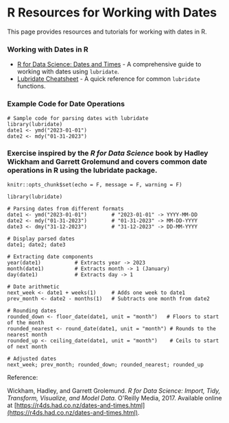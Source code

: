 # R Resources for Working with Dates

This page provides resources and tutorials for working with dates in R.

### Working with Dates in R
- [R for Data Science: Dates and Times](https://r4ds.had.co.nz/dates-and-times.html) - A comprehensive guide to working with dates using `lubridate`.
- [Lubridate Cheatsheet](https://evoldyn.gitlab.io/evomics-2018/ref-sheets/R_lubridate.pdf) - A quick reference for common `lubridate` functions.

### Example Code for Date Operations
```{r}
# Sample code for parsing dates with lubridate
library(lubridate)
date1 <- ymd("2023-01-01")
date2 <- mdy("01-31-2023")
```

### Exercise inspired by the *R for Data Science* book by Hadley Wickham and Garrett Grolemund and covers common date operations in R using the lubridate package. 

```{r setup, include=FALSE}
knitr::opts_chunk$set(echo = F, message = F, warning = F)
```

```{r}
library(lubridate)

# Parsing dates from different formats
date1 <- ymd("2023-01-01")        # "2023-01-01" -> YYYY-MM-DD
date2 <- mdy("01-31-2023")        # "01-31-2023" -> MM-DD-YYYY
date3 <- dmy("31-12-2023")        # "31-12-2023" -> DD-MM-YYYY

# Display parsed dates
date1; date2; date3
```

```{r}
# Extracting date components
year(date1)           # Extracts year -> 2023
month(date1)          # Extracts month -> 1 (January)
day(date1)            # Extracts day -> 1
```

```{r}
# Date arithmetic
next_week <- date1 + weeks(1)     # Adds one week to date1
prev_month <- date2 - months(1)   # Subtracts one month from date2

# Rounding dates
rounded_down <- floor_date(date1, unit = "month")   # Floors to start of the month
rounded_nearest <- round_date(date1, unit = "month") # Rounds to the nearest month
rounded_up <- ceiling_date(date1, unit = "month")    # Ceils to start of next month

# Adjusted dates
next_week; prev_month; rounded_down; rounded_nearest; rounded_up
```


Reference: 

Wickham, Hadley, and Garrett Grolemund. *R for Data Science: Import, Tidy, Transform, Visualize, and Model Data.* O'Reilly Media, 2017. Available online at [https://r4ds.had.co.nz/dates-and-times.html](https://r4ds.had.co.nz/dates-and-times.html). 


